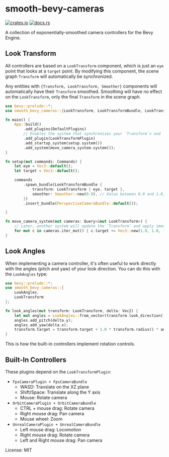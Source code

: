 # smooth-bevy-cameras

[![crates.io](https://img.shields.io/crates/v/smooth_bevy_cameras)](https://crates.io/crates/smooth_bevy_cameras)
[![docs.rs](https://docs.rs/smooth_bevy_cameras/badge.svg)](https://docs.rs/smooth_bevy_cameras)

A collection of exponentially-smoothed camera controllers for the Bevy Engine.

## Look Transform

All controllers are based on a `LookTransform` component, which is just an `eye` point that looks at a `target` point. By
modifying this component, the scene graph `Transform` will automatically be synchronized.

Any entities with `{Transform, LookTransform, Smoother}` components will automatically have their `Transform` smoothed.
Smoothing will have no effect on the `LookTransform`, only the final `Transform` in the scene graph.

```rust
use bevy::prelude::*;
use smooth_bevy_cameras::{LookTransform, LookTransformBundle, LookTransformPlugin, Smoother};

fn main() {
    App::build()
        .add_plugins(DefaultPlugins)
        // Enables the system that synchronizes your `Transform`s and `LookTransform`s.
        .add_plugin(LookTransformPlugin)
        .add_startup_system(setup.system())
        .add_system(move_camera_system.system());
}

fn setup(mut commands: Commands) {
    let eye = Vec3::default();
    let target = Vec3::default();

    commands
        .spawn_bundle(LookTransformBundle {
            transform: LookTransform { eye, target },
            smoother: Smoother::new(0.9), // Value between 0.0 and 1.0, higher is smoother.
        })
        .insert_bundle(PerspectiveCameraBundle::default());

}

fn move_camera_system(mut cameras: Query<&mut LookTransform>) {
    // Later, another system will update the `Transform` and apply smoothing automatically.
    for mut c in cameras.iter_mut() { c.target += Vec3::new(1.0, 1.0, 1.0); }
}
```

## Look Angles

When implementing a camera controller, it's often useful to work directly with the angles (pitch and yaw) of your look
direction. You can do this with the `LookAngles` type:

```rust
use bevy::prelude::*;
use smooth_bevy_cameras::{
    LookAngles,
    LookTransform
};

fn look_angles(mut transform: LookTransform, delta: Vec2) {
    let mut angles = LookAngles::from_vector(transform.look_direction());
    angles.add_pitch(delta.y);
    angles.add_yaw(delta.x);
    transform.target = transform.target + 1.0 * transform.radius() * angles.unit_vector();
}
```

This is how the built-in controllers implement rotation controls.

## Built-In Controllers

These plugins depend on the `LookTransformPlugin`:

- `FpsCameraPlugin + FpsCameraBundle`
  - WASD: Translate on the XZ plane
  - Shift/Space: Translate along the Y axis
  - Mouse: Rotate camera
- `OrbitCameraPlugin + OrbitCameraBundle`
  - CTRL + mouse drag: Rotate camera
  - Right mouse drag: Pan camera
  - Mouse wheel: Zoom
- `UnrealCameraPlugin + UnrealCameraBundle`
  - Left mouse drag: Locomotion
  - Right mouse drag: Rotate camera
  - Left and Right mouse drag: Pan camera

License: MIT
